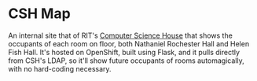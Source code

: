 # CSH Map
An internal site that of RIT's [Computer Science House](https://csh.rit.edu) that shows the occupants of each room on floor, both Nathaniel Rochester Hall and Helen Fish Hall. It's hosted on OpenShift, built using Flask, and it pulls directly from CSH's LDAP, so it'll show future occupants of rooms automagically, with no hard-coding necessary.
